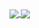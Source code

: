 <a href="https://www.linkedin.com/in/maycondss/">
  <img align="center" src="https://github-readme-stats.vercel.app/api?username=mayconht&show_icons=true&theme=vue-dark&count_private=true" />
</a>
<a href="https://www.linkedin.com/in/maycondss/">
  <img align="center" src="https://github-readme-stats.vercel.app/api/top-langs/?username=mayconht&langs_count=5&theme=vue-dark" />
</a>
